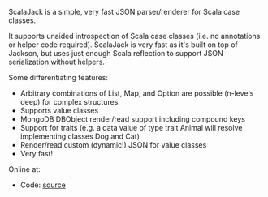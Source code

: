 ScalaJack is a simple, very fast JSON parser/renderer for Scala case classes.

It supports unaided introspection of Scala case classes (i.e. no annotations or helper code required).
ScalaJack is very fast as it's built on top of Jackson, but uses just enough Scala reflection to
support JSON serialization without helpers.

Some differentiating features:

- Arbitrary combinations of List, Map, and Option are possible (n-levels deep) for complex structures.
- Supports value classes
- MongoDB DBObject render/read support including compound keys
- Support for traits (e.g. a data value of type trait Animal will resolve implementing classes Dog and Cat)
- Render/read custom (dynamic!) JSON for value classes
- Very fast!

Online at:

- Code: [source](https://github.com/gzoller/ScalaJack)

